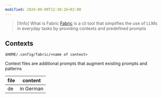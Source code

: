 ```yaml
---
modified: 2024-09-09T12:30:26+02:00
---
```


> [!Info] What is Fabric
> [Fabric](https://github.com/danielmiessler/fabric) is a cli tool that simplifies the use of LLMs in everyday tasks by providing contexts and predefined prompts

## Contexts
`$HOME/.config/fabric/<name of context>`

Context files are additional prompts that augment existing prompts and patterns

| file | content   |
| ---- | --------- |
| de   | in German |


